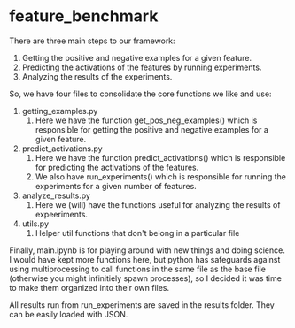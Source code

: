 # feature_benchmark

There are three main steps to our framework:
1. Getting the positive and negative examples for a given feature.
2. Predicting the activations of the features by running experiments.
3. Analyzing the results of the experiments.

So, we have four files to consolidate the core functions we like and use:

1. getting_examples.py
   1. Here we have the function get_pos_neg_examples() which is responsible for getting the positive and negative examples for a given feature.
2. predict_activations.py
   1. Here we have the function predict_activations() which is responsible for predicting the activations of the features.
   2. We also have run_experiments() which is responsible for running the experiments for a given number of features.
3. analyze_results.py
   1. Here we (will) have the functions useful for analyzing the results of expeeriments.
4. utils.py
   1. Helper util functions that don't belong in a particular file

Finally, main.ipynb is for playing around with new things and doing science. I would have kept more functions here, but python has safeguards against using multiprocessing to call functions in the same file as the base file (otherwise you might infinitiely spawn processes), so I decided it was time to make them organized into their own files.

All results run from run_experiments are saved in the results folder. They can be easily loaded with JSON.